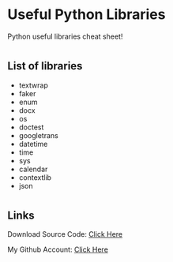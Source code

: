# Useful Python Libraries
Python useful libraries cheat sheet!

#
## List of libraries
- textwrap
- faker
- enum
- docx
- os
- doctest
- googletrans
- datetime
- time
- sys
- calendar
- contextlib
- json

#
## Links

Download Source Code: [Click Here](https://github.com/dori-dev/useful-python-libraries/archive/refs/heads/master.zip)

My Github Account: [Click Here](https://github.com/dori-dev/)
